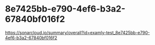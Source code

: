 # 8e7425bb-e790-4ef6-b3a2-67840bf016f2
https://sonarcloud.io/summary/overall?id=examly-test_8e7425bb-e790-4ef6-b3a2-67840bf016f2
